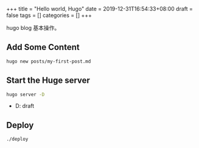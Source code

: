 +++
title = "Hello world, Hugo"
date = 2019-12-31T16:54:33+08:00
draft = false
tags = []
categories = []
+++

hugo blog 基本操作。

<!--more-->

## Add Some Content 

```sh
hugo new posts/my-first-post.md
```

## Start the Huge server

```sh
hugo server -D
```

- D: draft

## Deploy

```sh
./deploy
```